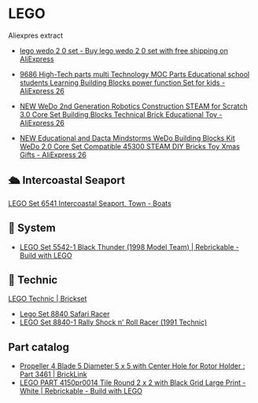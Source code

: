# LEGO

Aliexpres extract

- [lego wedo 2 0 set - Buy lego wedo 2 0 set with free shipping on AliExpress](https://www.aliexpress.com/w/wholesale-lego-wedo-2-0-set.html?spm=a2g0o.productlist.discover_more.9.71e0a2ceD9n4xz)

- [9686 High-Tech parts multi Technology MOC Parts Educational school students Learning Building Blocks power function Set for kids - AliExpress 26](https://www.aliexpress.com/item/1005001398761348.html?spm=a2g0o.productlist.main.39.2691EsT4EsT4PD&algo_pvid=6825c71f-26b5-4105-9aaf-72ae50961c56&aem_p4p_detail=2024092411385210519601914431480010345980&algo_exp_id=6825c71f-26b5-4105-9aaf-72ae50961c56-19&pdp_npi=4%40dis%21CZK%213492.88%21698.62%21%21%21150.79%2130.16%21%40211b8f9b17272031328455003ef76f%2112000015942767620%21sea%21CZ%212302846117%21ACX&curPageLogUid=swY46JFRaFep&utparam-url=scene%3Asearch%7Cquery_from%3A&search_p4p_id=2024092411385210519601914431480010345980_5)
- [NEW WeDo 2nd Generation Robotics Construction STEAM for Scratch 3.0 Core Set Building Blocks Technical Brick Educational Toy - AliExpress 26](https://www.aliexpress.com/item/1005007003420271.html?spm=a2g0o.detail.pcDetailTopMoreOtherSeller.3.28dbmGWwmGWweL&gps-id=pcDetailTopMoreOtherSeller&scm=1007.40050.354490.0&scm_id=1007.40050.354490.0&scm-url=1007.40050.354490.0&pvid=0bed0b72-6fb0-4b05-930d-8c957bf8ef4b&_t=gps-id:pcDetailTopMoreOtherSeller,scm-url:1007.40050.354490.0,pvid:0bed0b72-6fb0-4b05-930d-8c957bf8ef4b,tpp_buckets:668%232846%238114%231999&pdp_npi=4%40dis%21CZK%211132.21%21551.91%21%21%21345.09%21168.22%21%40210385a817272031576862024ee84b%2112000039015994127%21rec%21CZ%212302846117%21ACX&utparam-url=scene%3ApcDetailTopMoreOtherSeller%7Cquery_from%3A)
- [NEW Educational and Dacta Mindstorms WeDo Building Blocks Kit WeDo 2.0 Core Set Compatible 45300 STEAM DIY Bricks Toy Xmas Gifts - AliExpress 26](https://www.aliexpress.com/item/1005005873249719.html?spm=a2g0o.productlist.main.31.2691EsT4EsT4PD&algo_pvid=6825c71f-26b5-4105-9aaf-72ae50961c56&aem_p4p_detail=2024092411385210519601914431480010345980&algo_exp_id=6825c71f-26b5-4105-9aaf-72ae50961c56-15&pdp_npi=4%40dis%21CZK%214220.12%211180.82%21%21%211286.27%21359.91%21%40211b8f9b17272031328455003ef76f%2112000034663597159%21sea%21CZ%212302846117%21ACX&curPageLogUid=7unfJglHhwu8&utparam-url=scene%3Asearch%7Cquery_from%3A&search_p4p_id=2024092411385210519601914431480010345980_4)

## 🛳️ Intercoastal Seaport

[LEGO Set 6541 Intercoastal Seaport, Town - Boats](https://lego.brickinstructions.com/lego_instructions/set/6541/Intercoastal_Seaport)


## 🚁 System

- [LEGO Set 5542-1 Black Thunder (1998 Model Team) | Rebrickable - Build with LEGO](https://rebrickable.com/sets/5542-1/black-thunder/?inventory=1#buy_set)


## 🤖 Technic

[LEGO Technic | Brickset](https://brickset.com/sets/theme-Technic)

- [Lego Set 8840 Safari Racer](https://manuall.co.uk/lego-set-8840-technic-safari-racer/)
- [LEGO Set 8840-1 Rally Shock n' Roll Racer (1991 Technic)](https://rebrickable.com/sets/8840-1/rally-shock-n-roll-racer/?inventory=2#parts)


## Part catalog

- [Propeller 4 Blade 5 Diameter 5 x 5 with Center Hole for Rotor Holder : Part 3461 | BrickLink](https://www.bricklink.com/v2/catalog/catalogitem.page?P=3461&utm_source=rebrickable#T=S&O={%22pi%22:%222%22,%22iconly%22:0})
- [LEGO PART 4150pr0014 Tile Round 2 x 2 with Black Grid Large Print - White | Rebrickable - Build with LEGO](https://rebrickable.com/parts/4150pr0014/tile-round-2-x-2-with-black-grid-large-print/15/)

